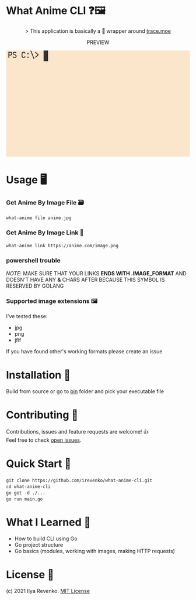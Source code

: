 # What Anime CLI ❓🖼
<p align="center">> This application is basically a 🍬 wrapper around 
<a href="https://github.com/soruly/trace.moe">trace.moe </a></p>
<p align="center">PREVIEW</p>
<p align="center"><img src="./anime_images/record/demo.gif" width="800"></p>

# Usage 🖥
### Get Anime By Image File 🗃
```what-anime file anime.jpg```

### Get Anime By Image Link 🔗
```what-anime link https://anime.com/image.png``` <br>
### powershell trouble
<em>NOTE</em>: MAKE SURE THAT YOUR LINKS <b>ENDS WITH .IMAGE_FORMAT</b> AND DOESN'T HAVE ANY <b>&</b> CHARS AFTER BECAUSE THIS SYMBOL IS RESERVED BY GOLANG 

### Supported image extensions 🖼
I've tested these:
- jpg
- png
- jfif

If you have found other's working formats please create an issue

# Installation 🔨
Build from source or go to <a href="https://github.com/irevenko/what-anime-cli/tree/main/bin">bin</a> folder and pick your executable file

# Contributing 🤝
Contributions, issues and feature requests are welcome! 👍 <br>
Feel free to check [open issues](https://github.com/irevenko/what-anime-cli/issues).

# Quick Start 🚀
```git clone https://github.com/irevenko/what-anime-cli.git``` <br>
```cd what-anime-cli``` <br>
```go get -d ./...``` <br>
```go run main.go``` <br>

# What I Learned 🧠
- How to build CLI using Go
- Go project structure
- Go basics (modules, working with images, making HTTP requests)

# License 📑 
(c) 2021 Ilya Revenko. [MIT License](https://tldrlegal.com/license/mit-license)
